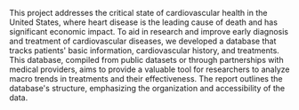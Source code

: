 This project addresses the critical state of cardiovascular health in the United States, where heart disease is the leading cause of death and has significant economic impact.
To aid in research and improve early diagnosis and treatment of cardiovascular diseases, we developed a database that tracks patients' basic information, cardiovascular history, and treatments. 
This database, compiled from public datasets or through partnerships with medical providers, aims to provide a valuable tool for researchers to analyze macro trends in treatments and their effectiveness. 
The report outlines the database's structure, emphasizing the organization and accessibility of the data.
